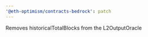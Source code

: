 ```yaml
---
'@eth-optimism/contracts-bedrock': patch
---
```


Removes historicalTotalBlocks from the L2OutputOracle
